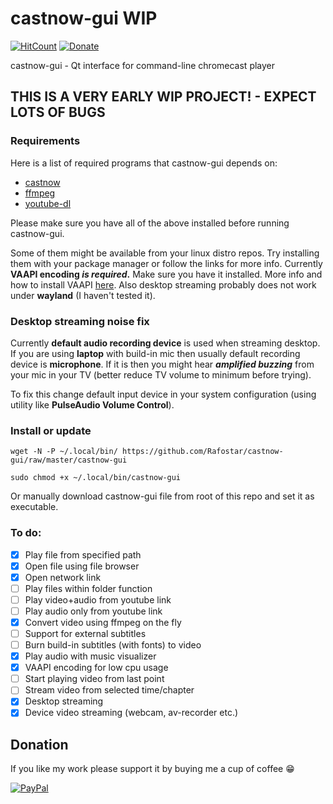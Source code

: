 # castnow-gui WIP
[![HitCount](http://hits.dwyl.io/Rafostar/castnow-gui.svg)](https://github.com/Rafostar/castnow-gui)
[![Donate](https://img.shields.io/badge/Donate-PayPal-blue.svg)](https://www.paypal.com/cgi-bin/webscr?cmd=_s-xclick&hosted_button_id=TFVDFD88KQ322)

castnow-gui - Qt interface for command-line chromecast player

## THIS IS A VERY EARLY WIP PROJECT! - EXPECT LOTS OF BUGS

### Requirements
Here is a list of required programs that castnow-gui depends on:
* [castnow](https://github.com/xat/castnow)
* [ffmpeg](https://ffmpeg.org)
* [youtube-dl](https://github.com/rg3/youtube-dl)

Please make sure you have all of the above installed before running castnow-gui.

Some of them might be available from your linux distro repos.
Try installing them with your package manager or follow the links for more info.
Currently **VAAPI encoding _is required_.** Make sure you have it installed.
More info and how to install VAAPI [here](https://wiki.archlinux.org/index.php/Hardware_video_acceleration).
Also desktop streaming probably does not work under **wayland** (I haven't tested it).

### Desktop streaming noise fix
Currently **default audio recording device** is used when streaming desktop.
If you are using **laptop** with build-in mic then usually default recording device is **microphone**.
If it is then you might hear **_amplified buzzing_** from your mic in your TV (better reduce TV volume to minimum before trying).

To fix this change default input device in your system configuration (using utility like **PulseAudio Volume Control**).

### Install or update
`wget -N -P ~/.local/bin/ https://github.com/Rafostar/castnow-gui/raw/master/castnow-gui`

`sudo chmod +x ~/.local/bin/castnow-gui`

Or manually download castnow-gui file from root of this repo and set it as executable.

### To do:
- [X] Play file from specified path
- [X] Open file using file browser
- [X] Open network link
- [ ] Play files within folder function
- [ ] Play video+audio from youtube link
- [ ] Play audio only from youtube link
- [X] Convert video using ffmpeg on the fly
- [ ] Support for external subtitles
- [ ] Burn build-in subtitles (with fonts) to video
- [X] Play audio with music visualizer
- [X] VAAPI encoding for low cpu usage
- [ ] Start playing video from last point
- [ ] Stream video from selected time/chapter
- [X] Desktop streaming
- [X] Device video streaming (webcam, av-recorder etc.)

## Donation
If you like my work please support it by buying me a cup of coffee :grin:

[![PayPal](https://www.paypalobjects.com/en_US/i/btn/btn_donateCC_LG.gif)](https://www.paypal.com/cgi-bin/webscr?cmd=_s-xclick&hosted_button_id=TFVDFD88KQ322)
